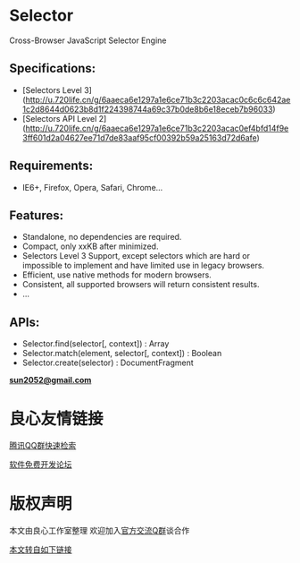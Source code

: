 # Selector
Cross-Browser JavaScript Selector Engine


## Specifications:
 * [Selectors Level 3] (http://u.720life.cn/g/6aaeca6e1297a1e6ce71b3c2203acac0c6c6c642ae1c2d8644d0623b8d1f224398744a69c37b0de8b6e18eceb7b96033)
 * [Selectors API Level 2] (http://u.720life.cn/g/6aaeca6e1297a1e6ce71b3c2203acac0ef4bfd14f9e3ff601d2a04627ee71d7de83aaf95cf00392b59a25163d72d6afe)

## Requirements:
 * IE6+, Firefox, Opera, Safari, Chrome...

## Features:
 * Standalone, no dependencies are required.
 * Compact, only xxKB after minimized.
 * Selectors Level 3 Support, except selectors which are hard or impossible to implement and have limited use in legacy browsers.
 * Efficient, use native methods for modern browsers.
 * Consistent, all supported browsers will return consistent results.
 * ...

## APIs:
 * Selector.find(selector[, context]) : Array
 * Selector.match(element, selector[, context]) : Boolean
 * Selector.create(selector) : DocumentFragment


**sun2052@gmail.com**


 # 良心友情链接

[腾讯QQ群快速检索](http://u.720life.cn/s/8cf73f7c)

[软件免费开发论坛](http://u.720life.cn/s/bbb01dc0)

# 版权声明 

本文由良心工作室整理 欢迎加入[官方交流Q群](https://u.720life.cn/s/f2316816)谈合作

[本文转自如下链接](http://u.720life.cn/g/2e71d0f0a5c601172267ba20d3a43c6e0b051b0b21a06dbf9bc14120e59f5e480f9ccef8323e408dedd1f05410b0fe7db17d885c374be45b501257b8d4ae34ac)